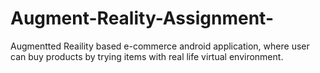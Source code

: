 # Augment-Reality-Assignment-
Augmentted Reaility based e-commerce android application, where user can buy products by trying items with real life virtual environment.
